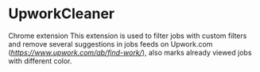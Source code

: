 # UpworkCleaner
Chrome extension
This extension is used to filter jobs with custom filters 
and remove several suggestions in jobs feeds on Upwork.com
(_https://www.upwork.com/ab/find-work/_),
also marks already viewed jobs with different color.